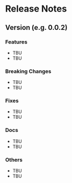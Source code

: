 # Release Notes

## Version (e.g. 0.0.2)

### Features

* TBU
* TBU

### Breaking Changes

* TBU
* TBU

### Fixes

* TBU
* TBU

### Docs

* TBU
* TBU

### Others

* TBU
* TBU